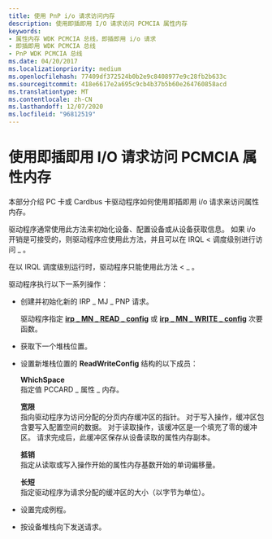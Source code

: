 ```yaml
---
title: 使用 PnP i/o 请求访问内存
description: 使用即插即用 I/O 请求访问 PCMCIA 属性内存
keywords:
- 属性内存 WDK PCMCIA 总线，即插即用 i/o 请求
- 即插即用 WDK PCMCIA 总线
- PnP WDK PCMCIA 总线
ms.date: 04/20/2017
ms.localizationpriority: medium
ms.openlocfilehash: 77409df372524b0b2e9c8408977e9c28fb2b633c
ms.sourcegitcommit: 418e6617e2a695c9cb4b37b5b60e264760858acd
ms.translationtype: MT
ms.contentlocale: zh-CN
ms.lasthandoff: 12/07/2020
ms.locfileid: "96812519"
---
```

# <a name="access-pcmcia-attribute-memory-by-using-a-plug-and-play-io-request"></a>使用即插即用 I/O 请求访问 PCMCIA 属性内存





本部分介绍 PC 卡或 Cardbus 卡驱动程序如何使用即插即用 i/o 请求来访问属性内存。

驱动程序通常使用此方法来初始化设备、配置设备或从设备获取信息。 如果 i/o 开销是可接受的，则驱动程序应使用此方法，并且可以在 IRQL &lt; 调度级别进行访问 \_ 。

在以 IRQL 调度级别运行时，驱动程序只能使用此方法 &lt; \_ 。

驱动程序执行以下一系列操作：

-   创建并初始化新的 IRP \_ MJ \_ PNP 请求。

    驱动程序指定 [**irp \_ MN \_ READ \_ config**](../kernel/irp-mn-read-config.md) 或 [**irp \_ MN \_ WRITE \_ config**](../kernel/irp-mn-write-config.md) 次要函数。

-   获取下一个堆栈位置。

-   设置新堆栈位置的 **ReadWriteConfig** 结构的以下成员：

    <a href="" id="whichspace"></a>**WhichSpace**  
    指定值 PCCARD \_ 属性 \_ 内存。

    <a href="" id="buffer"></a>**宽限**  
    指向驱动程序为访问分配的分页内存缓冲区的指针。 对于写入操作，缓冲区包含要写入配置空间的数据。 对于读取操作，该缓冲区是一个填充了零的缓冲区。 请求完成后，此缓冲区保存从设备读取的属性内存副本。

    <a href="" id="offset"></a>**抵销**  
    指定从读取或写入操作开始的属性内存基数开始的单词偏移量。

    <a href="" id="length"></a>**长短**  
    指定驱动程序为请求分配的缓冲区的大小（以字节为单位）。

-   设置完成例程。

-   按设备堆栈向下发送请求。

 

